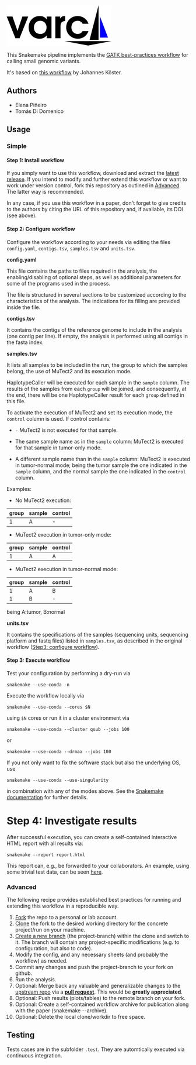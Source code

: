 ![Varca](img/logo.png)

This Snakemake pipeline implements the [GATK best-practices workflow](https://software.broadinstitute.org/gatk/best-practices/workflow?id=11145) for calling small genomic variants.

It's based on [this workflow](https://github.com/snakemake-workflows/dna-seq-gatk-variant-calling/releases) by Johannes Köster.

## Authors

* Elena Piñeiro
* Tomás Di Domenico

## Usage

### Simple

#### Step 1: Install workflow

If you simply want to use this workflow, download and extract the [latest release](https://github.com/snakemake-workflows/dna-seq-gatk-variant-calling/releases).
If you intend to modify and further extend this workflow or want to work under version control, fork this repository as outlined in [Advanced](#advanced). The latter way is recommended.

In any case, if you use this workflow in a paper, don't forget to give credits to the authors by citing the URL of this repository and, if available, its DOI (see above).

#### Step 2: Configure workflow

Configure the workflow according to your needs via editing the files `config.yaml`, `contigs.tsv`, `samples.tsv` and `units.tsv`.

**config.yaml**

This file contains the paths to files required in the analysis, the enabling/disabling of optional steps, as well as additional parameters for some of the programs used in the process.

The file is structured in several sections to be customized according to the characteristics of the analysis. The indications for its filling are provided inside the file.

**contigs.tsv**

It contains the contigs of the reference genome to include in the analysis (one contig per line). If empty, the analysis is performed using all contigs in the fasta index.

**samples.tsv**

It lists all samples to be included in the run, the group to which the samples belong, the use of MuTect2 and its execution mode.

HaplotypeCaller will be executed for each sample in the `sample` column. The results of the samples from each `group` will be joined, and consequently, at the end, there will be one HaplotypeCaller result for each `group` defined in this file.

To activate the execution of MuTect2 and set its execution mode, the `control` column is used. If control contains:

- `-` MuTect2 is not executed for that sample.

- The same sample name as in the `sample` column: MuTect2 is executed for that sample in tumor-only mode.
- A different sample name than in the `sample` column: MuTect2 is executed in tumor-normal mode; being the tumor sample the one indicated in the `sample` column, and the normal sample the one indicated in the `control` column.

Examples:

- No MuTect2 execution:

|group | sample | control |
| ------ | ------ | ------ |
| 1 | A | - |

- MuTect2 execution in tumor-only mode:

|group | sample | control |
| ------ | ------ | ------ |
| 1 | A | A |

- MuTect2 execution in tumor-normal mode:

| group | sample | control |
| ------ | ------ | ------ |
| 1 | A | B |
| 1 | B | - |

being A:tumor, B:normal

**units.tsv**

It contains the specifications of the samples (sequencing units, sequencing platform and fastq files) listed in `samples.tsv`, as described in the original workflow ([Step3: configure workflow](https://snakemake.github.io/snakemake-workflow-catalog/?usage=snakemake-workflows%2Fdna-seq-gatk-variant-calling)).

#### Step 3: Execute workflow

Test your configuration by performing a dry-run via

    snakemake --use-conda -n

Execute the workflow locally via

    snakemake --use-conda --cores $N

using `$N` cores or run it in a cluster environment via

    snakemake --use-conda --cluster qsub --jobs 100

or

    snakemake --use-conda --drmaa --jobs 100

If you not only want to fix the software stack but also the underlying OS, use

    snakemake --use-conda --use-singularity

in combination with any of the modes above.
See the [Snakemake documentation](https://snakemake.readthedocs.io/en/stable/executable.html) for further details.

# Step 4: Investigate results

After successful execution, you can create a self-contained interactive HTML report with all results via:

    snakemake --report report.html

This report can, e.g., be forwarded to your collaborators.
An example, using some trivial test data, can be seen [here](https://cdn.rawgit.com/snakemake-workflows/dna-seq-gatk-variant-calling/master/.test/report.html).

### Advanced

The following recipe provides established best practices for running and extending this workflow in a reproducible way.

1. [Fork](https://help.github.com/en/articles/fork-a-repo) the repo to a personal or lab account.
2. [Clone](https://help.github.com/en/articles/cloning-a-repository) the fork to the desired working directory for the concrete project/run on your machine.
3. [Create a new branch](https://git-scm.com/docs/gittutorial#_managing_branches) (the project-branch) within the clone and switch to it. The branch will contain any project-specific modifications (e.g. to configuration, but also to code).
4. Modify the config, and any necessary sheets (and probably the workflow) as needed.
5. Commit any changes and push the project-branch to your fork on github.
6. Run the analysis.
7. Optional: Merge back any valuable and generalizable changes to the [upstream repo](https://github.com/snakemake-workflows/dna-seq-gatk-variant-calling) via a [**pull request**](https://help.github.com/en/articles/creating-a-pull-request). This would be **greatly appreciated**.
8. Optional: Push results (plots/tables) to the remote branch on your fork.
9. Optional: Create a self-contained workflow archive for publication along with the paper (snakemake --archive).
10. Optional: Delete the local clone/workdir to free space.


## Testing

Tests cases are in the subfolder `.test`. They are automtically executed via continuous integration.
